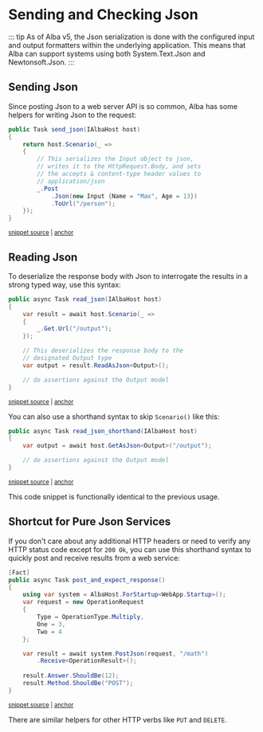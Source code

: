 # Sending and Checking Json

::: tip
As of Alba v5, the Json serialization is done with the configured input and output formatters within the underlying application. This means that
Alba can support systems using both System.Text.Json and Newtonsoft.Json.
:::

## Sending Json

Since posting Json to a web server API is so common, Alba has some helpers for writing Json to the request:

<!-- snippet: sample_sending_json -->
<a id='snippet-sample_sending_json'></a>
```cs
public Task send_json(IAlbaHost host)
{
    return host.Scenario(_ =>
    {
        // This serializes the Input object to json,
        // writes it to the HttpRequest.Body, and sets
        // the accepts & content-type header values to
        // application/json
        _.Post
            .Json(new Input {Name = "Max", Age = 13})
            .ToUrl("/person");
    });
}
```
<sup><a href='https://github.com/JasperFx/alba/blob/master/src/Alba.Testing/Samples/JsonAndXml.cs#L10-L24' title='Snippet source file'>snippet source</a> | <a href='#snippet-sample_sending_json' title='Start of snippet'>anchor</a></sup>
<!-- endSnippet -->


## Reading Json

To deserialize the response body with Json to interrogate the results in a strong typed way, use this syntax:

<!-- snippet: sample_read_json -->
<a id='snippet-sample_read_json'></a>
```cs
public async Task read_json(IAlbaHost host)
{
    var result = await host.Scenario(_ =>
    {
        _.Get.Url("/output");
    });

    // This deserializes the response body to the
    // designated Output type
    var output = result.ReadAsJson<Output>();

    // do assertions against the Output model
}
```
<sup><a href='https://github.com/JasperFx/alba/blob/master/src/Alba.Testing/Samples/JsonAndXml.cs#L46-L60' title='Snippet source file'>snippet source</a> | <a href='#snippet-sample_read_json' title='Start of snippet'>anchor</a></sup>
<!-- endSnippet -->

You can also use a shorthand syntax to skip `Scenario()` like this:

<!-- snippet: sample_read_json_shorthand -->
<a id='snippet-sample_read_json_shorthand'></a>
```cs
public async Task read_json_shorthand(IAlbaHost host)
{
    var output = await host.GetAsJson<Output>("/output");

    // do assertions against the Output model
}
```
<sup><a href='https://github.com/JasperFx/alba/blob/master/src/Alba.Testing/Samples/JsonAndXml.cs#L62-L69' title='Snippet source file'>snippet source</a> | <a href='#snippet-sample_read_json_shorthand' title='Start of snippet'>anchor</a></sup>
<!-- endSnippet -->

This code snippet is functionally identical to the previous usage.

## Shortcut for Pure Json Services

If you don't care about any additional HTTP headers or need to verify any HTTP status code except for `200 Ok`, you can use this shorthand syntax
to quickly post and receive results from a web service:

<!-- snippet: sample_post_json_get_json -->
<a id='snippet-sample_post_json_get_json'></a>
```cs
[Fact]
public async Task post_and_expect_response()
{
    using var system = AlbaHost.ForStartup<WebApp.Startup>();
    var request = new OperationRequest
    {
        Type = OperationType.Multiply,
        One = 3,
        Two = 4
    };

    var result = await system.PostJson(request, "/math")
        .Receive<OperationResult>();
        
    result.Answer.ShouldBe(12);
    result.Method.ShouldBe("POST");
}
```
<sup><a href='https://github.com/JasperFx/alba/blob/master/src/Alba.Testing/using_json_helpers.cs#L36-L54' title='Snippet source file'>snippet source</a> | <a href='#snippet-sample_post_json_get_json' title='Start of snippet'>anchor</a></sup>
<!-- endSnippet -->

There are similar helpers for other HTTP verbs like `PUT` and `DELETE`.
